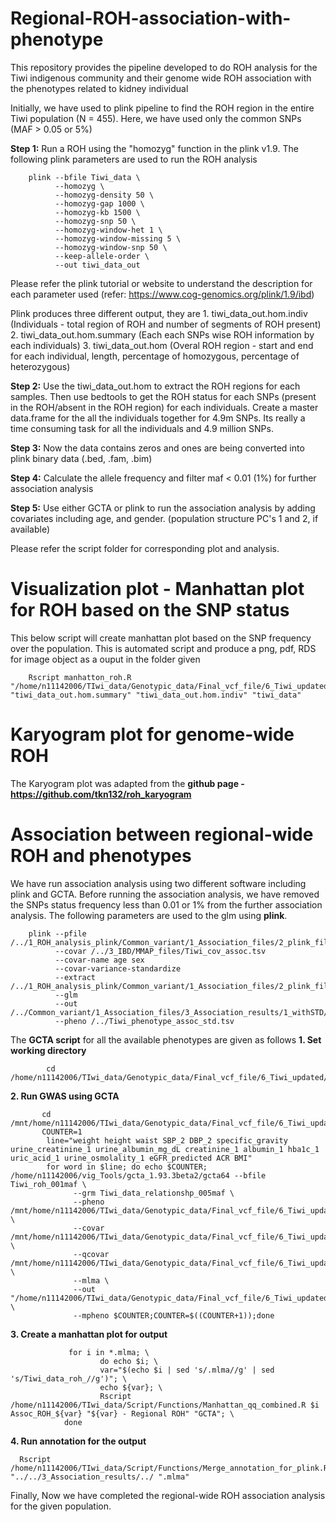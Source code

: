 # Regional-ROH-association-with-phenotype
This repository provides the pipeline developed to do ROH analysis for the Tiwi indigenous community and their genome wide ROH association with the phenotypes related to kidney individual

Initially, we have used to plink pipeline to find the ROH region in the entire Tiwi population (N = 455). Here, we have used only the common SNPs (MAF > 0.05 or 5%)

**Step 1:** Run a ROH using the "homozyg" function in the plink v1.9. The following plink parameters are used to run the ROH analysis 
        
        plink --bfile Tiwi_data \
              --homozyg \
              --homozyg-density 50 \
              --homozyg-gap 1000 \
              --homozyg-kb 1500 \
              --homozyg-snp 50 \
              --homozyg-window-het 1 \
              --homozyg-window-missing 5 \
              --homozyg-window-snp 50 \
              --keep-allele-order \
              --out tiwi_data_out

Please refer the plink tutorial or website to understand the description for each parameter used (refer: https://www.cog-genomics.org/plink/1.9/ibd)

Plink produces three different output, they are 
                    1. tiwi_data_out.hom.indiv (Individuals - total region of ROH and number of segments of ROH present)
                    2. tiwi_data_out.hom.summary (Each each SNPs wise ROH information by each individuals)
                    3. tiwi_data_out.hom (Overal ROH region - start and end for each individual, length, percentage of homozygous, percentage of heterozygous)

**Step 2:** Use the tiwi_data_out.hom to extract the ROH regions for each samples. Then use bedtools to get the ROH status for each SNPs (present in the ROH/absent in the ROH region) for each individuals. Create a master data.frame for the all the individuals together for 4.9m SNPs. Its really a time consuming task for all the individuals and 4.9 million SNPs. 

**Step 3:** Now the data contains zeros and ones are being converted into plink binary data (.bed, .fam, .bim)

**Step 4:** Calculate the allele frequency and filter maf < 0.01 (1%) for further association analysis

**Step 5:** Use either GCTA or plink to run the association analysis by adding covariates including age, and gender. (population structure PC's 1 and 2, if available)

Please refer the script folder for corresponding plot and analysis.

# Visualization plot - Manhattan plot for ROH based on the SNP status ###
This below script will create manhattan plot based on the SNP frequency over the population. This is automated script and produce a png, pdf, RDS for image object as a ouput in the folder given

        Rscript manhatton_roh.R "/home/n11142006/TIwi_data/Genotypic_data/Final_vcf_file/6_Tiwi_updated/Genotype_data/Merged_analysis/Runs_of_Homozygosity/1_ROH_analysis_plink/Common_variant" "tiwi_data_out.hom.summary" "tiwi_data_out.hom.indiv" "tiwi_data"


# Karyogram plot for genome-wide ROH 
The Karyogram plot was adapted from the **github page - https://github.com/tkn132/roh_karyogram**

# Association between regional-wide ROH and phenotypes
We have run association analysis using two different software including plink and GCTA. Before running the association analysis, we have removed the SNPs status frequency less than 0.01 or 1% from the further association analysis. The following parameters are used to the glm using **plink**.
                
        plink --pfile /../1_ROH_analysis_plink/Common_variant/1_Association_files/2_plink_files/Tiwi_roh_plink2Out
              --covar /../3_IBD/MMAP_files/Tiwi_cov_assoc.tsv
              --covar-name age sex
              --covar-variance-standardize  
              --extract /../1_ROH_analysis_plink/Common_variant/1_Association_files/2_plink_files/maf_filtered_snps.snplist
              --glm
              --out /../Common_variant/1_Association_files/3_Association_results/1_withSTD/2_001MAF/Assoc_ROH_001        
              --pheno /../Tiwi_phenotype_assoc_std.tsv

The **GCTA script** for all the available phenotypes are given as follows 
**1. Set working directory**

            cd /home/n11142006/TIwi_data/Genotypic_data/Final_vcf_file/6_Tiwi_updated/Genotype_data/Merged_analysis/Runs_of_Homozygosity/1_ROH_analysis_plink/Common_variant/1_Association_files/2_plink_files/
**2. Run GWAS using GCTA** 

           cd /mnt/home/n11142006/TIwi_data/Genotypic_data/Final_vcf_file/6_Tiwi_updated/Genotype_data/Merged_analysis/1_MAF0.05/
           COUNTER=1
            line="weight height waist SBP_2 DBP_2 specific_gravity urine_creatinine_1 urine_albumin_mg_dL creatinine_1 albumin_1 hba1c_1 uric_acid_1 urine_osmolality_1 eGFR_predicted ACR BMI"
            for word in $line; do echo $COUNTER; /home/n11142006/vig_Tools/gcta_1.93.3beta2/gcta64 --bfile Tiwi_roh_001maf \
                  --grm Tiwi_data_relationshp_005maf \
                  --pheno /mnt/home/n11142006/TIwi_data/Genotypic_data/Final_vcf_file/6_Tiwi_updated/Phenotype_data/Tiwi_data_n455_std.tsv \
                  --covar /mnt/home/n11142006/TIwi_data/Genotypic_data/Final_vcf_file/6_Tiwi_updated/Phenotype_data/Tiwi_data_n455_sex_info.tsv \
                  --qcovar /mnt/home/n11142006/TIwi_data/Genotypic_data/Final_vcf_file/6_Tiwi_updated/Genotype_data/Merged_analysis/1_MAF0.05/Tiwi_data_qcovar_2pc_info.txt \
                  --mlma \
                  --out "/home/n11142006/TIwi_data/Genotypic_data/Final_vcf_file/6_Tiwi_updated/Genotype_data/Merged_analysis/Runs_of_Homozygosity/1_ROH_analysis_plink/Common_variant/1_Association_files/3_Association_results/2_withSTD/2_001MAF_GCTA/Tiwi_data_roh_$word" \
                  --mpheno $COUNTER;COUNTER=$((COUNTER+1));done
**3. Create a manhattan plot for output**

                 for i in *.mlma; \
                        do echo $i; \
                        var="$(echo $i | sed 's/.mlma//g' | sed 's/Tiwi_data_roh_//g')"; \
                        echo ${var}; \
                        Rscript /home/n11142006/TIwi_data/Script/Functions/Manhattan_qq_combined.R $i Assoc_ROH_${var} "${var} - Regional ROH" "GCTA"; \
                done
**4. Run annotation for the output**

      Rscript /home/n11142006/TIwi_data/Script/Functions/Merge_annotation_for_plink.R "../../3_Association_results/../ ".mlma"     

Finally, Now we have completed the regional-wide ROH association analysis for the given population.
